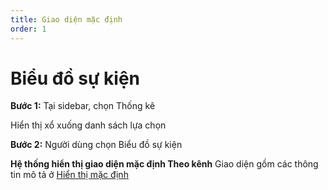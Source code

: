 ```yaml
---
title: Giao diện mặc định
order: 1
---
```


# Biểu đồ sự kiện
**Bước 1:** Tại sidebar, chọn Thống kê

Hiển thị xổ xuống danh sách lựa chọn

**Bước 2:** Người dùng chọn Biểu đồ sự kiện

**Hệ thống hiển thị giao diện mặc định Theo kênh** Giao diện gồm các thông tin mô tả ở [Hiển thị mặc định](../2-open-statistic)
